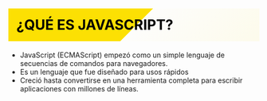 
# ¿Qué es JavaScript?
- JavaScript (ECMAScript) empezó como un simple lenguaje de secuencias de comandos para navegadores.
- Es un lenguaje que fue diseñado para usos rápidos
- Creció hasta convertirse en una herramienta completa para escribir aplicaciones con millones de líneas.

      
<!--
You can have `style` tag in markdown to override the style for the current page.
Learn more: https://sli.dev/guide/syntax#embedded-styles
-->

<style>
h1 {
  background: linear-gradient(135deg, #fce003 0%,  #fce003 51%,  #fce00302 51%, #fce00312 100%);
  text-transform: uppercase;
  font-weight: 700;
  padding: 1rem;
  background-size: 100%;
  color: #000000;
}
</style>
